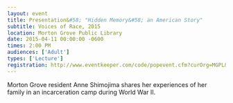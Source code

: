 ```yaml
---
layout: event
title: Presentation&#58; "Hidden Memory&#58; an American Story"
subtitle: Voices of Race, 2015
location: Morton Grove Public Library
date: 2015-04-11 00:00:00 -0600
times: 2:00 PM
audiences: ['Adult']
types: ['Lecture']
registration: http://www.eventkeeper.com/code/popevent.cfm?curOrg=MGPL&curApp=events&eID=3842645&thisDate=NO_DATE
---
```

Morton Grove resident  Anne Shimojima shares her experiences of her family in an incarceration camp during World War II.
